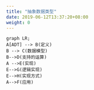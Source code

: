 ```yaml
---
title: "抽象数据类型"
date: 2019-06-12T13:37:20+08:00
weight: 0
---
```


```mermaid
graph LR;
A[ADT] --> B(定义)
B --> C(数据模型)
B-->D(支持的运算)
A -->E(实现)
E-->G(逻辑实现)
E-->H(实现方式)
A-->F(应用)
```



